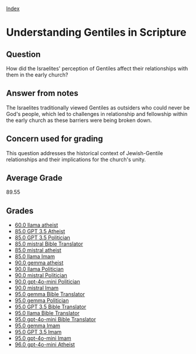 
[Index](../../index.md)
# Understanding Gentiles in Scripture
## Question
How did the Israelites' perception of Gentiles affect their relationships with them in the early church?

## Answer from notes
The Israelites traditionally viewed Gentiles as outsiders who could never be God's people, which led to challenges in relationship and fellowship within the early church as these barriers were being broken down.

## Concern used for grading
This question addresses the historical context of Jewish-Gentile relationships and their implications for the church's unity.

## Average Grade
89.55

## Grades
 * [60.0 llama atheist](../answers/llama_atheist/Understanding_Gentiles_in_Scripture.md)
 * [85.0 GPT 3.5 Atheist](../answers/GPT_3.5_Atheist/Understanding_Gentiles_in_Scripture.md)
 * [85.0 GPT 3.5 Politician](../answers/GPT_3.5_Politician/Understanding_Gentiles_in_Scripture.md)
 * [85.0 mistral Bible Translator](../answers/mistral_Bible_Translator/Understanding_Gentiles_in_Scripture.md)
 * [85.0 mistral atheist](../answers/mistral_atheist/Understanding_Gentiles_in_Scripture.md)
 * [85.0 llama Imam](../answers/llama_Imam/Understanding_Gentiles_in_Scripture.md)
 * [90.0 gemma atheist](../answers/gemma_atheist/Understanding_Gentiles_in_Scripture.md)
 * [90.0 llama Politician](../answers/llama_Politician/Understanding_Gentiles_in_Scripture.md)
 * [90.0 mistral Politician](../answers/mistral_Politician/Understanding_Gentiles_in_Scripture.md)
 * [90.0 gpt-4o-mini Politician](../answers/gpt-4o-mini_Politician/Understanding_Gentiles_in_Scripture.md)
 * [90.0 mistral Imam](../answers/mistral_Imam/Understanding_Gentiles_in_Scripture.md)
 * [95.0 gemma Bible Translator](../answers/gemma_Bible_Translator/Understanding_Gentiles_in_Scripture.md)
 * [95.0 gemma Politician](../answers/gemma_Politician/Understanding_Gentiles_in_Scripture.md)
 * [95.0 GPT 3.5 Bible Translator](../answers/GPT_3.5_Bible_Translator/Understanding_Gentiles_in_Scripture.md)
 * [95.0 llama Bible Translator](../answers/llama_Bible_Translator/Understanding_Gentiles_in_Scripture.md)
 * [95.0 gpt-4o-mini Bible Translator](../answers/gpt-4o-mini_Bible_Translator/Understanding_Gentiles_in_Scripture.md)
 * [95.0 gemma Imam](../answers/gemma_Imam/Understanding_Gentiles_in_Scripture.md)
 * [95.0 GPT 3.5 Imam](../answers/GPT_3.5_Imam/Understanding_Gentiles_in_Scripture.md)
 * [95.0 gpt-4o-mini Imam](../answers/gpt-4o-mini_Imam/Understanding_Gentiles_in_Scripture.md)
 * [96.0 gpt-4o-mini Atheist](../answers/gpt-4o-mini_Atheist/Understanding_Gentiles_in_Scripture.md)
